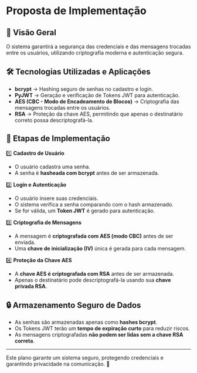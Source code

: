 # Proposta de Implementação

## 📌 Visão Geral
O sistema garantirá a segurança das credenciais e das mensagens trocadas entre os usuários, utilizando criptografia moderna e autenticação segura.

## 🛠️ Tecnologias Utilizadas e Aplicações
- **bcrypt** → Hashing seguro de senhas no cadastro e login.  
- **PyJWT** → Geração e verificação de Tokens JWT para autenticação.  
- **AES (CBC - Modo de Encadeamento de Blocos)** → Criptografia das mensagens trocadas entre os usuários.  
- **RSA** → Proteção da chave AES, permitindo que apenas o destinatário correto possa descriptografá-la.  

## 🔄 Etapas de Implementação

1️⃣ **Cadastro de Usuário**  
   - O usuário cadastra uma senha.  
   - A senha é **hasheada com bcrypt** antes de ser armazenada.  

2️⃣ **Login e Autenticação**  
   - O usuário insere suas credenciais.  
   - O sistema verifica a senha comparando com o hash armazenado.  
   - Se for válida, um **Token JWT** é gerado para autenticação.  

3️⃣ **Criptografia de Mensagens**  
   - A mensagem é **criptografada com AES (modo CBC)** antes de ser enviada.  
   - Uma **chave de inicialização (IV)** única é gerada para cada mensagem.  

4️⃣ **Proteção da Chave AES**  
   - A **chave AES é criptografada com RSA** antes de ser armazenada.  
   - Apenas o destinatário pode descriptografá-la usando sua **chave privada RSA**.  

## 🔒 Armazenamento Seguro de Dados
- As senhas são armazenadas apenas como **hashes bcrypt**.  
- Os Tokens JWT terão um **tempo de expiração curto** para reduzir riscos.  
- As mensagens criptografadas **não podem ser lidas sem a chave RSA correta**.  

---

Este plano garante um sistema seguro, protegendo credenciais e garantindo privacidade na comunicação. 🚀  

